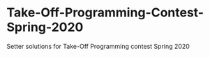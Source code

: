 # Take-Off-Programming-Contest-Spring-2020
Setter solutions for Take-Off Programming contest Spring 2020
